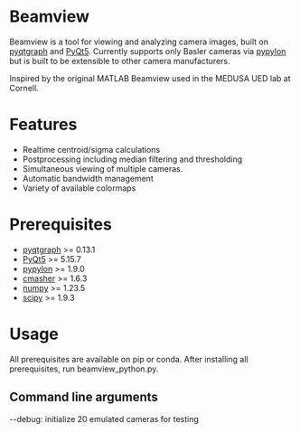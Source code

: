 # Beamview
Beamview is a tool for viewing and analyzing camera images, built on [pyqtgraph](https://pyqtgraph.readthedocs.io/en/latest/) and [PyQt5](https://www.riverbankcomputing.com/software/pyqt/). Currently supports only Basler cameras via [pypylon](https://github.com/basler/pypylon) but is built to be extensible to other camera manufacturers.

Inspired by the original MATLAB Beamview used in the MEDUSA UED lab at Cornell.

# Features
* Realtime centroid/sigma calculations
* Postprocessing including median filtering and thresholding
* Simultaneous viewing of multiple cameras.
* Automatic bandwidth management
* Variety of available colormaps 

# Prerequisites
* [pyqtgraph](https://pyqtgraph.readthedocs.io/en/latest/) >= 0.13.1
* [PyQt5](https://www.riverbankcomputing.com/software/pyqt/) >= 5.15.7
* [pypylon](https://github.com/basler/pypylon) >= 1.9.0
* [cmasher](https://cmasher.readthedocs.io/) >= 1.6.3
* [numpy](https://numpy.org/) >= 1.23.5
* [scipy](https://scipy.org/) >= 1.9.3

# Usage
All prerequisites are available on pip or conda. After installing all prerequisites, run beamview_python.py.

## Command line arguments
--debug: initialize 20 emulated cameras for testing 